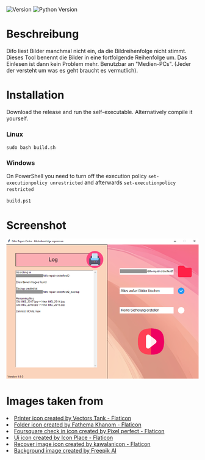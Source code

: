 ![Version](https://img.shields.io/badge/Version-1.0.0-blue)
![Python Version](https://img.shields.io/badge/Python-3.12-blue)

# Beschreibung

Difo liest Bilder manchmal nicht ein, da die Bildreihenfolge nicht stimmt. Dieses Tool benennt die Bilder in eine fortfolgende Reihenfolge um. Das Einlesen ist dann kein Problem mehr. Benutzbar an "Medien-PCs". (Jeder der versteht um was es geht braucht es vermutlich).

# Installation
Download the release and run the self-executable. Alternatively compile it yourself.
### Linux
```
sudo bash build.sh
```
### Windows
On PowerShell you need to turn off the execution policy `set-executionpolicy unrestricted` and afterwards `set-executionpolicy restricted`
```
build.ps1
```

# Screenshot

<img src="screenshot.png" alt="screenshot" width="750"/>

# Images taken from

<li>
<a href="https://www.flaticon.com/free-icon/paper_10216448?term=printer&page=1&position=15&origin=search&related_id=10216448" title="printer icons">Printer icon created by Vectors Tank - Flaticon</a>
</li>
<li>
<a href="https://www.flaticon.com/free-icon/folder_10263542?term=folder&page=1&position=14&origin=search&related_id=10263542" title="folder icon">Folder icon created by Fathema Khanom - Flaticon</a>
</li>
<li>
<a href="https://www.flaticon.com/free-icon/check_1828640?term=foursquare+check+in&page=1&position=4&origin=tag&related_id=1828640" title="foursquare check in icons">Foursquare check in icon created by Pixel perfect - Flaticon</a>
</li>
<li>
<a href="https://www.flaticon.com/free-icon/play_15194090?term=start&page=1&position=84&origin=search&related_id=15194090" title="ui icons">Ui icon created by Icon Place - Flaticon</a>
</li>
<li>
<a href="https://www.flaticon.com/free-icons/recover-image" title="recover image icons">Recover image icon created by kawalanicon - Flaticon</a>
</li>
<li>
<a href="https://www.freepik.com/pikaso/ai-image-generator" title="freepik ai image generator">Background image created by Freepik AI</a>
</li>
